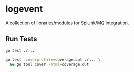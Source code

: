 # logevent

A collection of libraries/modules for Splunk/MQ integration.

## Run Tests
```bash
go test ./...

go test -coverprofile=coverage.out ./... \
  && go tool cover -html=coverage.out
```
